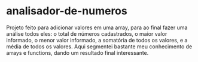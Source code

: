 # analisador-de-numeros
Projeto feito para adicionar valores em uma array, para ao final fazer uma análise todos eles: o total de números cadastrados, o maior valor informado, o menor valor informado, a somatória de todos os valores, e a média de todos os valores. Aqui segmentei bastante meu conhecimento de arrays e functions, dando um resultado final interessante.
